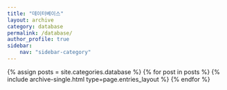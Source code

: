 ```yaml
---
title: "데이터베이스"
layout: archive
category: database
permalink: /database/
author_profile: true
sidebar:
    nav: "sidebar-category"
---
```


{% assign posts = site.categories.database %}
{% for post in posts %} {% include archive-single.html type=page.entries_layout %} {% endfor %}

<!-- 공백이 있는 카테고리 같은경우 ['카테고리명']의 형식으로 만들어주기 -->
